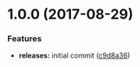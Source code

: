 <a name="1.0.0"></a>
# 1.0.0 (2017-08-29)


### Features

* **releases:** initial commit ([c9d8a36](https://github.com/hypeJunction/Elgg-google_maps_autocomplete/commit/c9d8a36))




